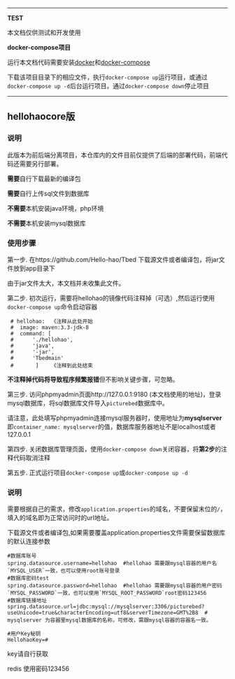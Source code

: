 ***
**TEST**

本文档仅供测试和开发使用

**docker-compose项目**

运行本文档代码需要安装[docker](https://www.runoob.com/docker/docker-tutorial.html)和[docker-compose](https://www.runoob.com/docker/docker-compose.html)

下载该项目目录下的相应文件，执行`docker-compose up`运行项目，或通过`docker-compose up -d`后台运行项目。通过`docker-compose down`停止项目

***

## hellohaocore版

### 说明

此版本为前后端分离项目，本仓库内的文件目前仅提供了后端的部署代码，前端代码还需要另行部署。

**需要**自行下载最新的编译包

**需要**自行上传sql文件到数据库

**不需要**本机安装java环境，php环境

**不需要**本机安装mysql数据库

### 使用步骤

第一步. 在https://github.com/Hello-hao/Tbed 下载源文件或者编译包，将jar文件放到app目录下

由于jar文件太大，本文档并未收集此文件。


第二步. 初次运行，需要将hellohao的镜像代码注释掉（可选）,然后运行使用`docker-compose up`命令启动容器

```
 # hellohao:  《注释从此处开始
 #  image: maven:3.3-jdk-8
 #  command: [
 #      './hellohao',
 #      'java',
 #      '-jar',
 #      'Tbedmain'
 #       ]    《注释到此处结束
```

**不注释掉代码将导致程序频繁报错**但不影响关键步骤，可忽略。

第三步. 访问phpmyadmin页面http://127.0.0.1:9180 (本文档使用的地址)，登录mysql数据库，将sql数据库文件导入`picturebed`数据库中。

请注意，此处填写phpmyadmin连接mysql服务器时，使用地址为**mysqlserver**即`container_name: mysqlserver`的值，数据库服务器地址不是localhost或者127.0.0.1

第四步. 关闭数据库管理页面，使用`docker-compose down`关闭容器，将**第2步**的注释代码取消注释

第五步. 正式运行项目`docker-compose up`或`docker-compose up -d`


### 说明

需要根据自己的需求，修改`application.properties`的域名，不要保留末位的`/`，填入的域名即为正常访问时的url地址。

 下载源文件或者编译包,如果需要覆盖application.properties文件需要保留数据库的默认连接参数

```
#数据库账号
spring.datasource.username=hellohao  #hellohao 需要跟mysql容器的用户名`MYSQL_USER`一致，也可以使用root账号登录
#数据库密码test
spring.datasource.password=hellohao  #hellohao 需要跟mysql容器的用户密码`MYSQL_PASSWORD`一致，也可以使用`MYSQL_ROOT_PASSWORD`root密码123456
#数据库链接地址
spring.datasource.url=jdbc:mysql://mysqlserver:3306/picturebed?useUnicode=true&characterEncoding=utf8&serverTimezone=GMT%2B8  # mysqlserver 为容器里mysql数据库的名称，可修改，需跟mysql容器的容器名一致。

#用户Key秘钥
HellohaoKey=#

```
key请自行获取


redis 使用密码123456


